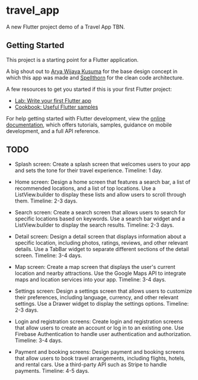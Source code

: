 # travel_app

A new Flutter project demo of a Travel App TBN.

## Getting Started

This project is a starting point for a Flutter application.

A big shout out to <a href="https://dribbble.com/shots/15793197-Travel-App">Arya Wijaya Kusuma</a> for the base design concept in which this app was made and <a href="https://github.com/Spellthorn">Spellthorn</a> for the clean code architecture.

A few resources to get you started if this is your first Flutter project:

- [Lab: Write your first Flutter app](https://docs.flutter.dev/get-started/codelab)
- [Cookbook: Useful Flutter samples](https://docs.flutter.dev/cookbook)

For help getting started with Flutter development, view the
[online documentation](https://docs.flutter.dev/), which offers tutorials,
samples, guidance on mobile development, and a full API reference.

## TODO

- Splash screen: Create a splash screen that welcomes users to your app and sets the tone for their travel experience. Timeline: 1 day.

- Home screen: Design a home screen that features a search bar, a list of recommended locations, and a list of top locations. Use a ListView.builder to display these lists and allow users to scroll through them. Timeline: 2-3 days.

- Search screen: Create a search screen that allows users to search for specific locations based on keywords. Use a search bar widget and a ListView.builder to display the search results. Timeline: 2-3 days.

- Detail screen: Design a detail screen that displays information about a specific location, including photos, ratings, reviews, and other relevant details. Use a TabBar widget to separate different sections of the detail screen. Timeline: 3-4 days.

- Map screen: Create a map screen that displays the user's current location and nearby attractions. Use the Google Maps API to integrate maps and location services into your app. Timeline: 3-4 days.

- Settings screen: Design a settings screen that allows users to customize their preferences, including language, currency, and other relevant settings. Use a Drawer widget to display the settings options. Timeline: 2-3 days.

- Login and registration screens: Create login and registration screens that allow users to create an account or log in to an existing one. Use Firebase Authentication to handle user authentication and authorization. Timeline: 3-4 days.

- Payment and booking screens: Design payment and booking screens that allow users to book travel arrangements, including flights, hotels, and rental cars. Use a third-party API such as Stripe to handle payments. Timeline: 4-5 days.

